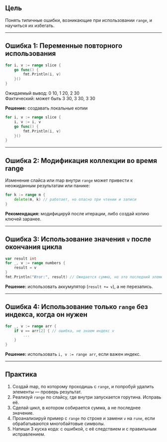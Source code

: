 
## Цель

Понять типичные ошибки, возникающие при использовании `range`, и научиться их избегать.

---

## Ошибка 1: Переменные повторного использования

```go
for i, v := range slice {
    go func() {
        fmt.Println(i, v)
    }()
}
```

Ожидаемый вывод: 0 10, 1 20, 2 30  
Фактический: может быть 3 30, 3 30, 3 30

**Решение:** создавать локальные копии

```go
for i, v := range slice {
    i, v := i, v
    go func() {
        fmt.Println(i, v)
    }()
}
```

---

## Ошибка 2: Модификация коллекции во время range

Изменение слайса или map внутри `range` может привести к неожиданным результатам или панике:

```go
for k := range m {
    delete(m, k) // работает, но опасно при чтении и записи
}
```

**Рекомендация:** модифицируй после итерации, либо создай копию ключей заранее.

---

## Ошибка 3: Использование значения `v` после окончания цикла

```go
var result int
for _, v := range numbers {
    result = v
}
fmt.Println("Итог:", result) // Ожидается сумма, но это последний элемент
```

**Решение:** использовать аккумулятор (`result += v`), а не перезапись.

---

## Ошибка 4: Использование только `range` без индекса, когда он нужен

```go
for _, v := range arr {
    if v == arr[2] { // ошибка, не знаем индекс v
        ...
    }
}
```

**Решение:** использовать `i, v := range arr`, если важен индекс.

---

## Практика

1. Создай map, по которому проходишь с `range`, и попробуй удалить элементы — проверь результат.
2. Реализуй `range` по слайсу, где внутри запускается горутина. Исправь её.
3. Сделай цикл, в котором собирается сумма, а не последнее значение.
4. Проанализируй пример с `range` по строке и замени `v` на `rune`, если обрабатываются многобайтовые символы.
5. Напиши 3 куска кода: с ошибкой, с её следствием и с правильным исправлением.
